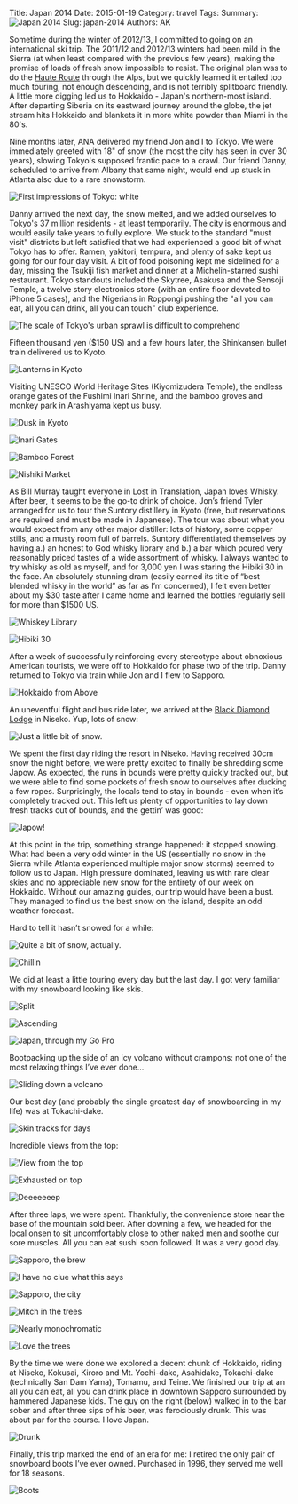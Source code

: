 Title: Japan 2014
Date: 2015-01-19
Category: travel
Tags:
Summary: ![Japan 2014]({filename}/img/photo-essay-japan-2014/summary.jpg)
Slug: japan-2014
Authors: AK

Sometime during the winter of 2012/13, I committed to going on an international ski trip. The 2011/12 and 2012/13 winters had been mild in the Sierra (at when least compared with the previous few years), making the promise of loads of fresh snow impossible to resist. The original plan was to do the [Haute Route](http://en.wikipedia.org/wiki/Haute_Route) through the Alps, but we quickly learned it entailed too much touring, not enough descending, and is not terribly splitboard friendly. A little more digging led us to Hokkaido - Japan's northern-most island. After departing Siberia on its eastward journey around the globe, the jet stream hits Hokkaido and blankets it in more white powder than Miami in the 80's.

Nine months later, ANA delivered my friend Jon and I to Tokyo. We were immediately greeted with 18" of snow (the most the city has seen in over 30 years), slowing Tokyo's supposed frantic pace to a crawl. Our friend Danny, scheduled to arrive from Albany that same night, would end up stuck in Atlanta also due to a rare snowstorm.

![First impressions of Tokyo: white]({filename}/img/photo-essay-japan-2014/tokyo-snow.jpg)

Danny arrived the next day, the snow melted, and we added ourselves to Tokyo's 37 million residents - at least temporarily. The city is enormous and would easily take years to fully explore. We stuck to the standard "must visit" districts but left satisfied that we had experienced a good bit of what Tokyo has to offer. Ramen, yakitori, tempura, and plenty of sake kept us going for our four day visit. A bit of food poisoning kept me sidelined for a day, missing the Tsukiji fish market and dinner at a Michelin-starred sushi restaurant. Tokyo standouts included the Skytree, Asakusa and the Sensoji Temple, a twelve story electronics store (with an entire floor devoted to iPhone 5 cases), and the Nigerians in Roppongi pushing the "all you can eat, all you can drink, all you can touch" club experience.

![The scale of Tokyo's urban sprawl is difficult to comprehend]({filename}/img/photo-essay-japan-2014/tokyo-skytree.jpg)

Fifteen thousand yen ($150 US) and a few hours later, the Shinkansen bullet train delivered us to Kyoto.

![Lanterns in Kyoto]({filename}/img/photo-essay-japan-2014/kyoto-lanterns.jpg)

Visiting UNESCO World Heritage Sites (Kiyomizudera Temple), the endless orange gates of the Fushimi Inari Shrine, and the bamboo groves and monkey park in Arashiyama kept us busy.

![Dusk in Kyoto]({filename}/img/photo-essay-japan-2014/kyoto-dusk.jpg)

![Inari Gates]({filename}/img/photo-essay-japan-2014/kyoto-gates.jpg)

![Bamboo Forest]({filename}/img/photo-essay-japan-2014/kyoto-bamboo.jpg)

![Nishiki Market]({filename}/img/photo-essay-japan-2014/kyoto-market.jpg)

As Bill Murray taught everyone in  Lost in Translation, Japan loves Whisky. After beer, it seems to be the go-to drink of choice. Jon’s friend Tyler arranged for us to tour the Suntory distillery in Kyoto (free, but reservations are required and must be made in Japanese). The tour was about what you would expect from any other major distiller: lots of history, some copper stills, and a musty room full of barrels. Suntory differentiated themselves by having a.) an honest to God whisky library and b.) a bar which poured very reasonably priced tastes of a wide assortment of whisky. I always wanted to try whisky as old as myself, and for 3,000 yen I was staring the Hibiki 30 in the face. An absolutely stunning dram (easily earned its title of “best blended whisky in the world” as far as I’m concerned), I felt even better about my $30 taste after I came home and learned the bottles regularly sell for more than $1500 US.

![Whiskey Library]({filename}/img/photo-essay-japan-2014/whiskey-library.jpg)

![Hibiki 30]({filename}/img/photo-essay-japan-2014/whiskey.jpg)

After a week of successfully reinforcing every stereotype about obnoxious American tourists, we were off to Hokkaido for phase two of the trip. Danny returned to Tokyo via train while Jon and I flew to Sapporo.

![Hokkaido from Above]({filename}/img/photo-essay-japan-2014/hokkaido-aerial.jpg)

An uneventful flight and bus ride later, we arrived at the [Black Diamond Lodge](http://www.bdlodge.com/) in Niseko. Yup, lots of snow:

![Just a little bit of snow.]({filename}/img/photo-essay-japan-2014/black-diamond-lodge.jpg)

We spent the first day riding the resort in Niseko. Having received 30cm snow the night before, we were pretty excited to finally be shredding some Japow. As expected, the runs in bounds were pretty quickly tracked out, but we were able to find some pockets of fresh snow to ourselves after ducking a few ropes. Surprisingly, the locals tend to stay in bounds - even when it’s completely tracked out. This left us plenty of opportunities to lay down fresh tracks out of bounds, and the gettin’ was good:

![Japow!]({filename}/img/photo-essay-japan-2014/selfie1.jpg)

At this point in the trip, something strange happened: it stopped snowing. What had been a very odd winter in the US (essentially no snow in the Sierra while Atlanta experienced multiple major snow storms) seemed to follow us to Japan. High pressure dominated, leaving us with rare clear skies and no appreciable new snow for the entirety of our week on Hokkaido. Without our amazing guides, our trip would have been a bust. They managed to find us the best snow on the island, despite an odd weather forecast.

Hard to tell it hasn’t snowed for a while:

![Quite a bit of snow, actually.]({filename}/img/photo-essay-japan-2014/snowy-trees.jpg)

![Chillin]({filename}/img/photo-essay-japan-2014/selfie2.jpg)

We did at least a little touring every day but the last day. I got very familiar with my snowboard looking like skis.

![Split]({filename}/img/photo-essay-japan-2014/skinning.jpg)

![Ascending]({filename}/img/photo-essay-japan-2014/group.jpg)

![Japan, through my Go Pro]({filename}/img/photo-essay-japan-2014/coming-down.jpg)

Bootpacking up the side of an icy volcano without crampons: not one of the most relaxing things I’ve ever done…

![Sliding down a volcano]({filename}/img/photo-essay-japan-2014/volcano.jpg)

Our best day (and probably the single greatest day of snowboarding in my life) was at Tokachi-dake.

![Skin tracks for days]({filename}/img/photo-essay-japan-2014/selfie3.jpg)

Incredible views from the top:

![View from the top]({filename}/img/photo-essay-japan-2014/hokkaido-mountains.jpg)

![Exhausted on top]({filename}/img/photo-essay-japan-2014/selfie4.jpg)

![Deeeeeeep]({filename}/img/photo-essay-japan-2014/selfie5.jpg)

After three laps, we were spent. Thankfully, the convenience store near the base of the mountain sold beer. After downing a few, we headed for the local onsen to sit uncomfortably close to other naked men and soothe our sore muscles. All you can eat sushi soon followed. It was a very good day.

![Sapporo, the brew]({filename}/img/photo-essay-japan-2014/beer.jpg)

![I have no clue what this says]({filename}/img/photo-essay-japan-2014/sign.jpg)

![Sapporo, the city]({filename}/img/photo-essay-japan-2014/sapporo.jpg)

![Mitch in the trees]({filename}/img/photo-essay-japan-2014/mitch.jpg)

![Nearly monochromatic]({filename}/img/photo-essay-japan-2014/birch.jpg)

![Love the trees]({filename}/img/photo-essay-japan-2014/selfie6.jpg)

By the time we were done we explored a decent chunk of Hokkaido, riding at Niseko, Kokusai, Kiroro and Mt. Yochi-dake, Asahidake, Tokachi-dake (technically San Dam Yama), Tomamu, and Teine. We finished our trip at an all you can eat, all you can drink place in downtown Sapporo surrounded by hammered Japanese kids. The guy on the right (below) walked in to the bar sober and after three sips of his beer, was ferociously drunk. This was about par for the course. I love Japan.

![Drunk]({filename}/img/photo-essay-japan-2014/japanese-kids.jpg)

Finally, this trip marked the end of an era for me: I retired the only pair of snowboard boots I’ve ever owned. Purchased in 1996, they served me well for 18 seasons. 

![Boots]({filename}/img/photo-essay-japan-2014/boots.jpg)

